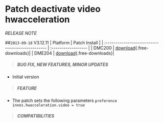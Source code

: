 # Patch deactivate video hwacceleration
*RELEASE NOTE*

##`2013-09-18` V3.12.11 
|              Platform                             |    Patch Install    | 
| :------------------------------------------------ | :------------------ | 
| DMC200 | [download](patch-deactivate-video-hwacceleration/deactivate%20video%20hwacceleration-dmc200-patch-3.11.10.frm){.free-downloads}|
| DME204 | [download](patch-deactivate-video-hwacceleration/deactivate%20video%20hwacceleration-dme204-patch-3.11.10.frm){.free-downloads}|

>##### **BUG FIX, NEW FEATURES, MINOR UPDATES**  
- Initial version
>##### **FEATURE**
- The patch sets the following parameters ```preference innes.hwacceleration.video = true```
>##### **COMPATIBILITIES**

